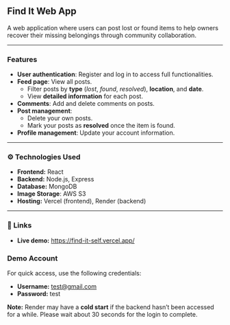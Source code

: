 ## Find It Web App

A web application where users can post lost or found items to help owners recover their missing belongings through community collaboration.

---

### Features

- **User authentication**: Register and log in to access full functionalities.
- **Feed page**: View all posts.
  - Filter posts by **type** (*lost*, *found*, *resolved*), **location**, and **date**.
  - View **detailed information** for each post.
- **Comments**: Add and delete comments on posts.
- **Post management**:
  - Delete your own posts.
  - Mark your posts as **resolved** once the item is found.
- **Profile management**: Update your account information.

---

### ⚙️ Technologies Used

- **Frontend:** React
- **Backend:** Node.js, Express
- **Database:** MongoDB
- **Image Storage**: AWS S3
- **Hosting:** Vercel (frontend), Render (backend)

---

### 🔗 Links

- **Live demo:** https://find-it-self.vercel.app/

### Demo Account

For quick access, use the following credentials:  
- **Username:** test@gmail.com  
- **Password:** test  
  
**Note:** Render may have a **cold start** if the backend hasn’t been accessed for a while. Please wait about 30 seconds for the login to complete.

